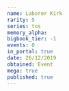 ```yaml
---
name: Laborer Kirk
rarity: 5
series: tos
memory_alpha:
bigbook_tier: -1
events: 0
in_portal: true
date: 26/12/2019
obtained: Event
mega: true
published: true
---
```



